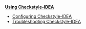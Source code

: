 <navigation>

<span class="lead">[**Using Checkstyle-IDEA**]({{baseUrl}}/UsingCheckstyle.html)</span>
* [Configuring Checkstyle-IDEA](#configuring-checkstyle-idea)
* [Troubleshooting Checkstyle-IDEA](#troubleshooting-checkstyle-idea)

</navigation>
